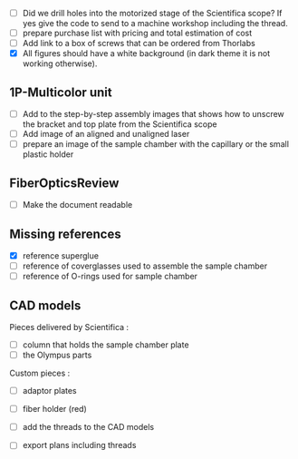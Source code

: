 - [ ] Did we drill holes into the motorized stage of the Scientifica scope? If yes give the code to send to a machine workshop including the thread.
- [ ] prepare purchase list with pricing and total estimation of cost
- [ ] Add link to a box of screws that can be ordered from Thorlabs
- [x] All figures should have a white background (in dark theme it is not working otherwise).

## 1P-Multicolor unit
- [ ] Add to the step-by-step assembly images that shows how to unscrew the bracket and top plate from the Scientifica scope
- [ ] Add image of an aligned and unaligned laser
- [ ] prepare an image of the sample chamber with the capillary or the small plastic holder 

## FiberOpticsReview
- [ ] Make the document readable

## Missing references
- [x] reference superglue 
- [ ] reference of coverglasses used to assemble the sample chamber
- [ ] reference of O-rings used for sample chamber

## CAD models

Pieces delivered by Scientifica :
- [ ] column that holds the sample chamber plate
- [ ] the Olympus parts

Custom pieces :
- [ ] adaptor plates
- [ ] fiber holder (red)
- [ ] add the threads to the CAD models
- [ ] export plans including threads


